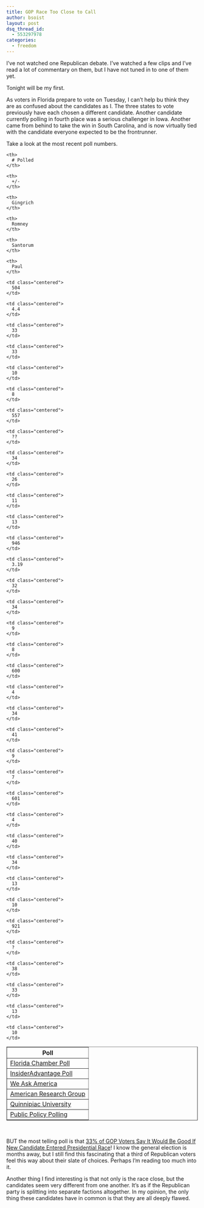 ```yaml
---
title: GOP Race Too Close to Call
author: bsoist
layout: post
dsq_thread_id:
  - 553297978
categories:
  - freedom
---
```

I&#8217;ve not watched one Republican debate. I&#8217;ve watched a few clips and I&#8217;ve read a lot of commentary on them, but I have not tuned in to one of them yet.

Tonight will be my first.

As voters in Florida prepare to vote on Tuesday, I can&#8217;t help bu think they are as confused about the candidates as I. The three states to vote previously have each chosen a different candidate. Another candidate currently polling in fourth place was a serious challenger in Iowa. Another came from behind to take the win in South Carolina, and is now virtually tied with the candidate everyone expected to be the frontrunner.

Take a look at the most recent poll numbers.

<table border="1">
  <tr>
    <th>
      Poll
    </th>
    
    <th>
      # Polled
    </th>
    
    <th>
      +/-
    </th>
    
    <th>
      Gingrich
    </th>
    
    <th>
      Romney
    </th>
    
    <th>
      Santorum
    </th>
    
    <th>
      Paul
    </th>
  </tr>
  
  <tr>
    <td class="centered">
      <a href="http://saintpetersblog.com/2012/01/florida-chamber-poll-gingrich-romney-deadlocked-at-33-each-in-florida/">Florida Chamber Poll</a>
    </td>
    
    <td class="centered">
      504
    </td>
    
    <td class="centered">
      4.4
    </td>
    
    <td class="centered">
      33
    </td>
    
    <td class="centered">
      33
    </td>
    
    <td class="centered">
      10
    </td>
    
    <td class="centered">
      8
    </td>
  </tr>
  
  <tr>
    <td class="centered">
      <a href="http://miamiherald.typepad.com/nakedpolitics/2012/01/insideradvantage-poll-gingrich-leads-romney-34-26-in-florida-but-ppp-could-find-closer-race.html">InsiderAdvantage Poll</a>
    </td>
    
    <td class="centered">
      557
    </td>
    
    <td class="centered">
      ??
    </td>
    
    <td class="centered">
      34
    </td>
    
    <td class="centered">
      26
    </td>
    
    <td class="centered">
      11
    </td>
    
    <td class="centered">
      13
    </td>
  </tr>
  
  <tr>
    <td class="centered">
      <a href="http://weaskamerica.com/2012/01/24/florida-surprise/">We Ask America</a>
    </td>
    
    <td class="centered">
      946
    </td>
    
    <td class="centered">
      3.19
    </td>
    
    <td class="centered">
      32
    </td>
    
    <td class="centered">
      34
    </td>
    
    <td class="centered">
      9
    </td>
    
    <td class="centered">
      8
    </td>
  </tr>
  
  <tr>
    <td class="centered">
      <a href="http://americanresearchgroup.com/pres2012/primary/rep/fl/">American Research Group</a>
    </td>
    
    <td class="centered">
      600
    </td>
    
    <td class="centered">
      4
    </td>
    
    <td class="centered">
      34
    </td>
    
    <td class="centered">
      41
    </td>
    
    <td class="centered">
      9
    </td>
    
    <td class="centered">
      7
    </td>
  </tr>
  
  <tr>
    <td class="centered">
      <a href="http://www.quinnipiac.edu/institutes-and-centers/polling-institute/florida/release-detail?ReleaseID=1694">Quinnipiac University</a>
    </td>
    
    <td class="centered">
      601
    </td>
    
    <td class="centered">
      4
    </td>
    
    <td class="centered">
      40
    </td>
    
    <td class="centered">
      34
    </td>
    
    <td class="centered">
      13
    </td>
    
    <td class="centered">
      10
    </td>
  </tr>
  
  <tr>
    <td class="centered">
      <a href="http://www.publicpolicypolling.com/main/florida/">Public Policy Polling</a>
    </td>
    
    <td class="centered">
      921
    </td>
    
    <td class="centered">
      ?
    </td>
    
    <td class="centered">
      38
    </td>
    
    <td class="centered">
      33
    </td>
    
    <td class="centered">
      13
    </td>
    
    <td class="centered">
      10
    </td>
  </tr>
</table>

<p style="padding-top:30px;">
  BUT the most telling poll is that <a href="http://www.rasmussenreports.com/public_content/politics/elections/election_2012/election_2012_presidential_election/january_2012/33_of_gop_voters_say_it_would_be_good_if_new_candidate_entered_presidential_race">33% of GOP Voters Say It Would Be Good If New Candidate Entered Presidential Race</a>! I know the general election is months away, but I still find this fascinating that a third of Republican voters feel this way about their slate of choices. Perhaps I&#8217;m reading too much into it.
</p>

Another thing I find interesting is that not only is the race close, but the candidates seem very different from one another. It&#8217;s as if the Republican party is splitting into separate factions altogether. In my opinion, the only thing these candidates have in common is that they are all deeply flawed.
